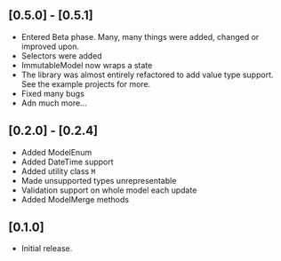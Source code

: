## [0.5.0] - [0.5.1]

- Entered Beta phase. Many, many things were added, changed or improved upon.
- Selectors were added
- ImmutableModel now wraps a state
- The library was almost entirely refactored to add value type support. See the example projects for more.
- Fixed many bugs
- Adn much more...

## [0.2.0] - [0.2.4]

- Added ModelEnum
- Added DateTime support
- Added utility class `M`
- Made unsupported types unrepresentable
- Validation support on whole model each update
- Added ModelMerge methods

## [0.1.0]

- Initial release.
